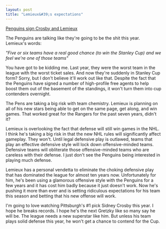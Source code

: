 ```yaml
---
layout: post
title: "Lemieux&#39;s expectations"
---
```


<p><a href="http://www.tsn.ca/nhl/news_story.asp?ID=135704">Penguins sign Crosby and Lemieux</a></p>
<p>The Penguins are talking like they're going to be the shit this year. Lemieux's words:</p>
<p><em>"Five or six teams have a real good chance (to win the Stanley Cup) and we feel we're one of those teams"</em></p>
<p>You have got to be kidding me. Last year, they were the worst team in the league with the worst ticket sales. And now they're suddenly in Stanley Cup form? Sorry, but I don't believe it'll work out like that. Despite the fact that the Penguins have signed a number of high-profile free agents to help boost them out of the basement of the standings, it won't turn them into cup contenders overnight. </p>
<p>The Pens are taking a big risk with team chemistry. Lemieux is planning on all of his new stars being able to get on the same page, get along, and win games. That worked great for the Rangers for the past seven years, didn't it? </p>
<p>Lemieux is overlooking the fact that defense will still win games in the NHL. I think he's taking a big risk in that the new NHL rules will significantly affect gameplay. They won't. Until legal defensive play is outlawed, teams that play an effective defensive style will lock down offensive-minded teams. Defensive teams will obliterate those offensive-minded teams who are careless with their defense. I just don't see the Penguins being interested in playing much defense.</p>
<p>Lemieux has a personal vendetta to eliminate the choking defensive play that has dominated the league for almost ten years now. Unfortunately for him, he's been using a glamorous offensive style with the Penguins for a few years and it has cost him badly because it just doesn't work. Now he's pushing it more than ever and is setting ridiculous expectations for his team this season and betting that his new offense will work. </p>
<p>I'm going to love watching Pittsburgh's #1 pick Sidney Crosby this year. I hope he breaks records. I hope he's the next Gretzky like so many say he will be. The league needs a new superstar like him. But unless his team plays solid defense this year, he won't get a chance to contend for the Cup.</p>
 

